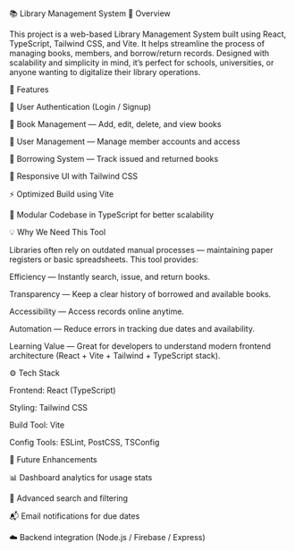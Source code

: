 📚 Library Management System
🚀 Overview

This project is a web-based Library Management System built using React, TypeScript, Tailwind CSS, and Vite. It helps streamline the process of managing books, members, and borrow/return records.
Designed with scalability and simplicity in mind, it’s perfect for schools, universities, or anyone wanting to digitalize their library operations.

🌟 Features

🔐 User Authentication (Login / Signup)

📖 Book Management — Add, edit, delete, and view books

👥 User Management — Manage member accounts and access

📅 Borrowing System — Track issued and returned books

🧭 Responsive UI with Tailwind CSS

⚡ Optimized Build using Vite

🧩 Modular Codebase in TypeScript for better scalability

💡 Why We Need This Tool

Libraries often rely on outdated manual processes — maintaining paper registers or basic spreadsheets.
This tool provides:

Efficiency — Instantly search, issue, and return books.

Transparency — Keep a clear history of borrowed and available books.

Accessibility — Access records online anytime.

Automation — Reduce errors in tracking due dates and availability.

Learning Value — Great for developers to understand modern frontend architecture (React + Vite + Tailwind + TypeScript stack).

⚙️ Tech Stack

Frontend: React (TypeScript)

Styling: Tailwind CSS

Build Tool: Vite

Config Tools: ESLint, PostCSS, TSConfig

🧠 Future Enhancements

📊 Dashboard analytics for usage stats

🔎 Advanced search and filtering

📬 Email notifications for due dates

☁️ Backend integration (Node.js / Firebase / Express)
